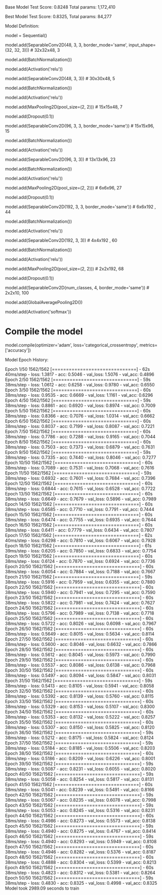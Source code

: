 Base Model Test Score: 0.8248 Total params: 1,172,410

Best Model Test Score: 0.8325, Total params: 84,277


Model Definition:

model = Sequential()

model.add(SeparableConv2D(48, 3, 3, border_mode='same', input_shape=(32, 32, 3))) # 32x32x48, 3

model.add(BatchNormalization()) 

model.add(Activation('relu')) 

model.add(SeparableConv2D(48, 3, 3)) # 30x30x48, 5

model.add(BatchNormalization())

model.add(Activation('relu'))

model.add(MaxPooling2D(pool_size=(2, 2))) # 15x15x48, 7

model.add(Dropout(0.1))

model.add(SeparableConv2D(96, 3, 3, border_mode='same')) # 15x15x96, 15

model.add(BatchNormalization())

model.add(Activation('relu'))

model.add(SeparableConv2D(96, 3, 3)) # 13x13x96, 23

model.add(BatchNormalization())

model.add(Activation('relu'))

model.add(MaxPooling2D(pool_size=(2, 2))) # 6x6x96, 27

model.add(Dropout(0.1))

model.add(SeparableConv2D(192, 3, 3, border_mode='same')) # 6x6x192 , 44

model.add(BatchNormalization())

model.add(Activation('relu'))

model.add(SeparableConv2D(192, 3, 3)) # 4x4x192 , 60

model.add(BatchNormalization())

model.add(Activation('relu'))

model.add(MaxPooling2D(pool_size=(2, 2))) # 2x2x192, 68

model.add(Dropout(0.1))

model.add(SeparableConv2D(num_classes, 4, border_mode='same')) # 2x2x10, 100

model.add(GlobalAveragePooling2D())

model.add(Activation('softmax')) 

# Compile the model

model.compile(optimizer='adam', loss='categorical_crossentropy', metrics=['accuracy'])


Model Epoch History:

Epoch 1/50
1562/1562 [==============================] - 62s 40ms/step - loss: 1.3817 - acc: 0.5046 - val_loss: 1.5076 - val_acc: 0.4896
Epoch 2/50
1562/1562 [==============================] - 59s 38ms/step - loss: 1.0612 - acc: 0.6258 - val_loss: 0.9780 - val_acc: 0.6550
Epoch 3/50
1562/1562 [==============================] - 60s 38ms/step - loss: 0.9535 - acc: 0.6669 - val_loss: 1.1161 - val_acc: 0.6296
Epoch 4/50
1562/1562 [==============================] - 59s 38ms/step - loss: 0.8861 - acc: 0.6920 - val_loss: 0.8974 - val_acc: 0.7009
Epoch 5/50
1562/1562 [==============================] - 60s 38ms/step - loss: 0.8366 - acc: 0.7076 - val_loss: 1.0314 - val_acc: 0.6662
Epoch 6/50
1562/1562 [==============================] - 60s 38ms/step - loss: 0.8037 - acc: 0.7199 - val_loss: 0.8087 - val_acc: 0.7221
Epoch 7/50
1562/1562 [==============================] - 60s 38ms/step - loss: 0.7786 - acc: 0.7288 - val_loss: 0.9165 - val_acc: 0.7044
Epoch 8/50
1562/1562 [==============================] - 60s 38ms/step - loss: 0.7503 - acc: 0.7373 - val_loss: 0.6879 - val_acc: 0.7631
Epoch 9/50
1562/1562 [==============================] - 59s 38ms/step - loss: 0.7335 - acc: 0.7440 - val_loss: 0.8046 - val_acc: 0.7277
Epoch 10/50
1562/1562 [==============================] - 60s 38ms/step - loss: 0.7089 - acc: 0.7531 - val_loss: 0.7068 - val_acc: 0.7616
Epoch 11/50
1562/1562 [==============================] - 59s 38ms/step - loss: 0.6932 - acc: 0.7601 - val_loss: 0.7684 - val_acc: 0.7396
Epoch 12/50
1562/1562 [==============================] - 60s 38ms/step - loss: 0.6844 - acc: 0.7615 - val_loss: 0.6528 - val_acc: 0.7722
Epoch 13/50
1562/1562 [==============================] - 60s 38ms/step - loss: 0.6649 - acc: 0.7679 - val_loss: 0.5896 - val_acc: 0.7989
Epoch 14/50
1562/1562 [==============================] - 60s 38ms/step - loss: 0.6585 - acc: 0.7710 - val_loss: 0.7791 - val_acc: 0.7444
Epoch 15/50
1562/1562 [==============================] - 60s 38ms/step - loss: 0.6474 - acc: 0.7755 - val_loss: 0.6935 - val_acc: 0.7644
Epoch 16/50
1562/1562 [==============================] - 60s 38ms/step - loss: 0.6411 - acc: 0.7779 - val_loss: 0.6434 - val_acc: 0.7807
Epoch 17/50
1562/1562 [==============================] - 62s 40ms/step - loss: 0.6298 - acc: 0.7810 - val_loss: 0.6067 - val_acc: 0.7928
Epoch 18/50
1562/1562 [==============================] - 61s 39ms/step - loss: 0.6205 - acc: 0.7850 - val_loss: 0.6833 - val_acc: 0.7754
Epoch 19/50
1562/1562 [==============================] - 60s 38ms/step - loss: 0.6124 - acc: 0.7870 - val_loss: 0.6924 - val_acc: 0.7736
Epoch 20/50
1562/1562 [==============================] - 60s 38ms/step - loss: 0.6054 - acc: 0.7884 - val_loss: 0.7188 - val_acc: 0.7667
Epoch 21/50
1562/1562 [==============================] - 59s 38ms/step - loss: 0.5916 - acc: 0.7959 - val_loss: 0.6355 - val_acc: 0.7880
Epoch 22/50
1562/1562 [==============================] - 60s 38ms/step - loss: 0.5940 - acc: 0.7941 - val_loss: 0.7295 - val_acc: 0.7590
Epoch 23/50
1562/1562 [==============================] - 60s 38ms/step - loss: 0.5822 - acc: 0.7981 - val_loss: 0.7424 - val_acc: 0.7627
Epoch 24/50
1562/1562 [==============================] - 60s 38ms/step - loss: 0.5796 - acc: 0.7989 - val_loss: 0.7138 - val_acc: 0.7718
Epoch 25/50
1562/1562 [==============================] - 60s 38ms/step - loss: 0.5722 - acc: 0.8026 - val_loss: 0.6098 - val_acc: 0.7967
Epoch 26/50
1562/1562 [==============================] - 60s 38ms/step - loss: 0.5649 - acc: 0.8015 - val_loss: 0.5634 - val_acc: 0.8114
Epoch 27/50
1562/1562 [==============================] - 60s 38ms/step - loss: 0.5600 - acc: 0.8046 - val_loss: 0.6632 - val_acc: 0.7866
Epoch 28/50
1562/1562 [==============================] - 60s 38ms/step - loss: 0.5612 - acc: 0.8045 - val_loss: 0.5973 - val_acc: 0.7990
Epoch 29/50
1562/1562 [==============================] - 60s 38ms/step - loss: 0.5537 - acc: 0.8086 - val_loss: 0.6138 - val_acc: 0.7968
Epoch 30/50
1562/1562 [==============================] - 60s 38ms/step - loss: 0.5497 - acc: 0.8094 - val_loss: 0.5847 - val_acc: 0.8031
Epoch 31/50
1562/1562 [==============================] - 59s 38ms/step - loss: 0.5413 - acc: 0.8105 - val_loss: 0.5941 - val_acc: 0.8058
Epoch 32/50
1562/1562 [==============================] - 60s 38ms/step - loss: 0.5392 - acc: 0.8139 - val_loss: 0.5760 - val_acc: 0.8115
Epoch 33/50
1562/1562 [==============================] - 60s 38ms/step - loss: 0.5329 - acc: 0.8153 - val_loss: 0.5107 - val_acc: 0.8300
Epoch 34/50
1562/1562 [==============================] - 60s 38ms/step - loss: 0.5353 - acc: 0.8132 - val_loss: 0.5222 - val_acc: 0.8257
Epoch 35/50
1562/1562 [==============================] - 60s 38ms/step - loss: 0.5307 - acc: 0.8150 - val_loss: 0.5825 - val_acc: 0.8120
Epoch 36/50
1562/1562 [==============================] - 59s 38ms/step - loss: 0.5212 - acc: 0.8175 - val_loss: 0.5824 - val_acc: 0.8124
Epoch 37/50
1562/1562 [==============================] - 59s 38ms/step - loss: 0.5184 - acc: 0.8185 - val_loss: 0.5506 - val_acc: 0.8203
Epoch 38/50
1562/1562 [==============================] - 60s 38ms/step - loss: 0.5186 - acc: 0.8209 - val_loss: 0.6226 - val_acc: 0.8001
Epoch 39/50
1562/1562 [==============================] - 59s 38ms/step - loss: 0.5087 - acc: 0.8231 - val_loss: 0.6055 - val_acc: 0.8020
Epoch 40/50
1562/1562 [==============================] - 59s 38ms/step - loss: 0.5058 - acc: 0.8254 - val_loss: 0.5817 - val_acc: 0.8131
Epoch 41/50
1562/1562 [==============================] - 60s 38ms/step - loss: 0.5041 - acc: 0.8239 - val_loss: 0.5491 - val_acc: 0.8166
Epoch 42/50
1562/1562 [==============================] - 59s 38ms/step - loss: 0.5067 - acc: 0.8235 - val_loss: 0.6078 - val_acc: 0.7998
Epoch 43/50
1562/1562 [==============================] - 59s 38ms/step - loss: 0.5053 - acc: 0.8245 - val_loss: 0.5316 - val_acc: 0.8231
Epoch 44/50
1562/1562 [==============================] - 60s 38ms/step - loss: 0.4986 - acc: 0.8273 - val_loss: 0.5573 - val_acc: 0.8138
Epoch 45/50
1562/1562 [==============================] - 59s 38ms/step - loss: 0.4940 - acc: 0.8275 - val_loss: 0.4767 - val_acc: 0.8414
Epoch 46/50
1562/1562 [==============================] - 59s 38ms/step - loss: 0.4940 - acc: 0.8293 - val_loss: 0.5949 - val_acc: 0.8108
Epoch 47/50
1562/1562 [==============================] - 60s 38ms/step - loss: 0.4946 - acc: 0.8282 - val_loss: 0.5376 - val_acc: 0.8187
Epoch 48/50
1562/1562 [==============================] - 60s 38ms/step - loss: 0.4888 - acc: 0.8304 - val_loss: 0.5399 - val_acc: 0.8213
Epoch 49/50
1562/1562 [==============================] - 60s 38ms/step - loss: 0.4823 - acc: 0.8312 - val_loss: 0.5381 - val_acc: 0.8264
Epoch 50/50
1562/1562 [==============================] - 59s 38ms/step - loss: 0.4830 - acc: 0.8325 - val_loss: 0.4998 - val_acc: 0.8325
Model took 2989.09 seconds to train


